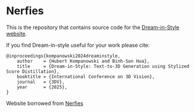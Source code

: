 # Nerfies

This is the repository that contains source code for the [Dream-in-Style website](https://dream-in-style.github.io/).

If you find Dream-in-style useful for your work please cite:
```
@inproceedings{kompanowski2024dreaminstyle,
    author    = {Hubert Kompanowski and Binh-Son Hua},
    title     = {Dream-in-Style: Text-to-3D Generation using Stylized Score Distillation},
    booktitle = {International Conference on 3D Vision},
    journal   = {3DV},
    year      = {2025},
}
```

Website borrowed from [Nerfies](https://nerfies.github.io/)
